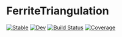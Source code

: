 # FerriteTriangulation

[![Stable](https://img.shields.io/badge/docs-stable-blue.svg)](https://KnutAM.github.io/FerriteTriangulation.jl/stable/)
[![Dev](https://img.shields.io/badge/docs-dev-blue.svg)](https://KnutAM.github.io/FerriteTriangulation.jl/dev/)
[![Build Status](https://github.com/KnutAM/FerriteTriangulation.jl/actions/workflows/CI.yml/badge.svg?branch=main)](https://github.com/KnutAM/FerriteTriangulation.jl/actions/workflows/CI.yml?query=branch%3Amain)
[![Coverage](https://codecov.io/gh/KnutAM/FerriteTriangulation.jl/branch/main/graph/badge.svg)](https://codecov.io/gh/KnutAM/FerriteTriangulation.jl)
